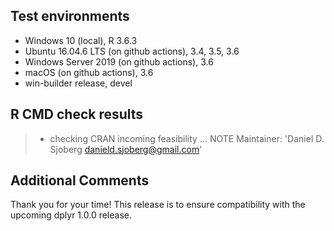 ## Test environments
* Windows 10 (local), R 3.6.3
* Ubuntu 16.04.6 LTS (on github actions), 3.4, 3.5, 3.6
* Windows Server 2019 (on github actions), 3.6
* macOS (on github actions), 3.6
* win-builder release, devel

## R CMD check results
> * checking CRAN incoming feasibility ... NOTE
  Maintainer: 'Daniel D. Sjoberg <danield.sjoberg@gmail.com>'

## Additional Comments

Thank you for your time! This release is to ensure compatibility with the upcoming dplyr 1.0.0 release.
